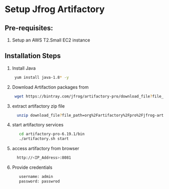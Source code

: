 # Setup Jfrog Artifactory 

## Pre-requisites: 
1. Setup an AWS T2.Small EC2 instance

## Installation Steps 

1. Install Java
   ```sh 
 	yum install java-1.8* -y 
   ```
1. Download Artifaction packages from 

   ```sh 
	wget https://bintray.com/jfrog/artifactory-pro/download_file?file_path=org%2Fartifactory%2Fpro%2Fjfrog-artifactory-pro%2F6.19.1%2Fjfrog-artifactory-pro-6.19.1.zip
   ```

1. extract artifactory zip file
   ```sh
     unzip download_file?file_path=org%2Fartifactory%2Fpro%2Fjfrog-artifactory-pro%2F6.19.1%2Fjfrog-artifactory-pro-6.19.1.zip 
   ```
1. start artifactory services 
   ```sh
      cd artifactory-pro-6.19.1/bin 
      ./artifactory.sh start
   ```
1. access artifactory from browser
   ```sh
     http://<IP_Address>:8081 
   ```

1. Provide credentials 
   ```sh 
      username: admin
      password: passwrod 
   ```
   
